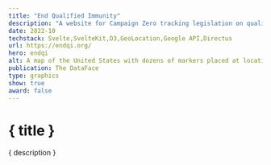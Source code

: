```yaml
---
title: "End Qualified Immunity"
description: "A website for Campaign Zero tracking legislation on qualified immunity for police officers. The website features several bespoke data visualizations, CMS-driven copy and ultimately funnels users to contact their local legislators via the openstates API, the Google GeoLocation API, and the GeoLocation API."
date: 2022-10
techstack: Svelte,SvelteKit,D3,GeoLocation,Google API,Directus
url: https://endqi.org/
hero: endqi
alt: A map of the United States with dozens of markers placed at locations where qualified immunity impacted a court case
publication: The DataFace
type: graphics
show: true
award: false
---
```


# { title }

{ description }
